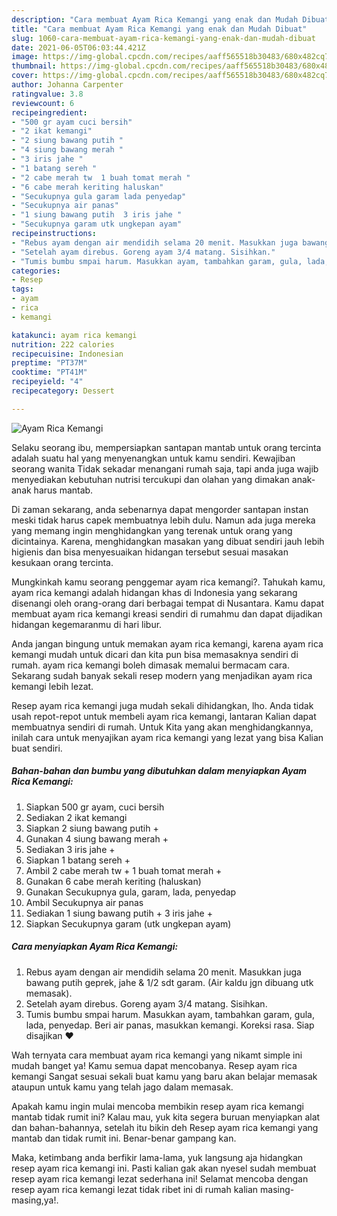 ```yaml
---
description: "Cara membuat Ayam Rica Kemangi yang enak dan Mudah Dibuat"
title: "Cara membuat Ayam Rica Kemangi yang enak dan Mudah Dibuat"
slug: 1060-cara-membuat-ayam-rica-kemangi-yang-enak-dan-mudah-dibuat
date: 2021-06-05T06:03:44.421Z
image: https://img-global.cpcdn.com/recipes/aaff565518b30483/680x482cq70/ayam-rica-kemangi-foto-resep-utama.jpg
thumbnail: https://img-global.cpcdn.com/recipes/aaff565518b30483/680x482cq70/ayam-rica-kemangi-foto-resep-utama.jpg
cover: https://img-global.cpcdn.com/recipes/aaff565518b30483/680x482cq70/ayam-rica-kemangi-foto-resep-utama.jpg
author: Johanna Carpenter
ratingvalue: 3.8
reviewcount: 6
recipeingredient:
- "500 gr ayam cuci bersih"
- "2 ikat kemangi"
- "2 siung bawang putih "
- "4 siung bawang merah "
- "3 iris jahe "
- "1 batang sereh "
- "2 cabe merah tw  1 buah tomat merah "
- "6 cabe merah keriting haluskan"
- "Secukupnya gula garam lada penyedap"
- "Secukupnya air panas"
- "1 siung bawang putih  3 iris jahe "
- "Secukupnya garam utk ungkepan ayam"
recipeinstructions:
- "Rebus ayam dengan air mendidih selama 20 menit. Masukkan juga bawang putih geprek, jahe &amp; 1/2 sdt garam. (Air kaldu jgn dibuang utk memasak)."
- "Setelah ayam direbus. Goreng ayam 3/4 matang. Sisihkan."
- "Tumis bumbu smpai harum. Masukkan ayam, tambahkan garam, gula, lada, penyedap. Beri air panas, masukkan kemangi. Koreksi rasa. Siap disajikan ❤"
categories:
- Resep
tags:
- ayam
- rica
- kemangi

katakunci: ayam rica kemangi 
nutrition: 222 calories
recipecuisine: Indonesian
preptime: "PT37M"
cooktime: "PT41M"
recipeyield: "4"
recipecategory: Dessert

---
```



![Ayam Rica Kemangi](https://img-global.cpcdn.com/recipes/aaff565518b30483/680x482cq70/ayam-rica-kemangi-foto-resep-utama.jpg)

Selaku seorang ibu, mempersiapkan santapan mantab untuk orang tercinta adalah suatu hal yang menyenangkan untuk kamu sendiri. Kewajiban seorang  wanita Tidak sekadar menangani rumah saja, tapi anda juga wajib menyediakan kebutuhan nutrisi tercukupi dan olahan yang dimakan anak-anak harus mantab.

Di zaman  sekarang, anda sebenarnya dapat mengorder santapan instan meski tidak harus capek membuatnya lebih dulu. Namun ada juga mereka yang memang ingin menghidangkan yang terenak untuk orang yang dicintainya. Karena, menghidangkan masakan yang dibuat sendiri jauh lebih higienis dan bisa menyesuaikan hidangan tersebut sesuai masakan kesukaan orang tercinta. 



Mungkinkah kamu seorang penggemar ayam rica kemangi?. Tahukah kamu, ayam rica kemangi adalah hidangan khas di Indonesia yang sekarang disenangi oleh orang-orang dari berbagai tempat di Nusantara. Kamu dapat membuat ayam rica kemangi kreasi sendiri di rumahmu dan dapat dijadikan hidangan kegemaranmu di hari libur.

Anda jangan bingung untuk memakan ayam rica kemangi, karena ayam rica kemangi mudah untuk dicari dan kita pun bisa memasaknya sendiri di rumah. ayam rica kemangi boleh dimasak memalui bermacam cara. Sekarang sudah banyak sekali resep modern yang menjadikan ayam rica kemangi lebih lezat.

Resep ayam rica kemangi juga mudah sekali dihidangkan, lho. Anda tidak usah repot-repot untuk membeli ayam rica kemangi, lantaran Kalian dapat membuatnya sendiri di rumah. Untuk Kita yang akan menghidangkannya, inilah cara untuk menyajikan ayam rica kemangi yang lezat yang bisa Kalian buat sendiri.

<!--inarticleads1-->

##### Bahan-bahan dan bumbu yang dibutuhkan dalam menyiapkan Ayam Rica Kemangi:

1. Siapkan 500 gr ayam, cuci bersih
1. Sediakan 2 ikat kemangi
1. Siapkan 2 siung bawang putih +
1. Gunakan 4 siung bawang merah +
1. Sediakan 3 iris jahe +
1. Siapkan 1 batang sereh +
1. Ambil 2 cabe merah tw + 1 buah tomat merah +
1. Gunakan 6 cabe merah keriting (haluskan)
1. Gunakan Secukupnya gula, garam, lada, penyedap
1. Ambil Secukupnya air panas
1. Sediakan 1 siung bawang putih + 3 iris jahe +
1. Siapkan Secukupnya garam (utk ungkepan ayam)




<!--inarticleads2-->

##### Cara menyiapkan Ayam Rica Kemangi:

1. Rebus ayam dengan air mendidih selama 20 menit. Masukkan juga bawang putih geprek, jahe &amp; 1/2 sdt garam. (Air kaldu jgn dibuang utk memasak).
1. Setelah ayam direbus. Goreng ayam 3/4 matang. Sisihkan.
1. Tumis bumbu smpai harum. Masukkan ayam, tambahkan garam, gula, lada, penyedap. Beri air panas, masukkan kemangi. Koreksi rasa. Siap disajikan ❤




Wah ternyata cara membuat ayam rica kemangi yang nikamt simple ini mudah banget ya! Kamu semua dapat mencobanya. Resep ayam rica kemangi Sangat sesuai sekali buat kamu yang baru akan belajar memasak ataupun untuk kamu yang telah jago dalam memasak.

Apakah kamu ingin mulai mencoba membikin resep ayam rica kemangi mantab tidak rumit ini? Kalau mau, yuk kita segera buruan menyiapkan alat dan bahan-bahannya, setelah itu bikin deh Resep ayam rica kemangi yang mantab dan tidak rumit ini. Benar-benar gampang kan. 

Maka, ketimbang anda berfikir lama-lama, yuk langsung aja hidangkan resep ayam rica kemangi ini. Pasti kalian gak akan nyesel sudah membuat resep ayam rica kemangi lezat sederhana ini! Selamat mencoba dengan resep ayam rica kemangi lezat tidak ribet ini di rumah kalian masing-masing,ya!.


